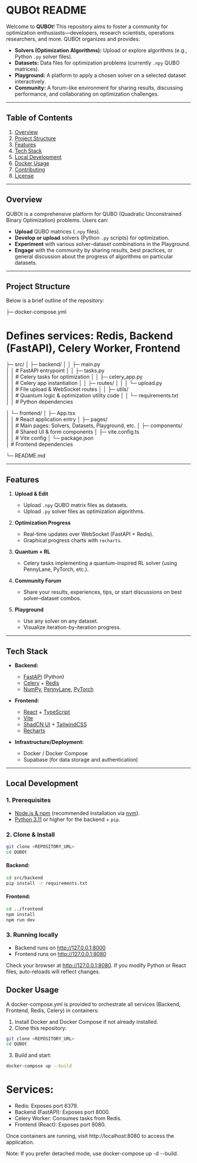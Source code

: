 QUBOt README
============

Welcome to **QUBOt**! This repository aims to foster a community for optimization enthusiasts—developers, research scientists, operations researchers, and more. QUBOt organizes and provides:

- **Solvers (Optimization Algorithms):** Upload or explore algorithms (e.g., Python `.py` solver files).
- **Datasets:** Data files for optimization problems (currently `.npy` QUBO matrices).
- **Playground:** A platform to apply a chosen solver on a selected dataset interactively.
- **Community:** A forum-like environment for sharing results, discussing performance, and collaborating on optimization challenges.

--------------------------------------------------------------------------------

Table of Contents
-----------------
1. [Overview](#overview)
2. [Project Structure](#project-structure)
3. [Features](#features)
4. [Tech Stack](#tech-stack)
5. [Local Development](#local-development)
6. [Docker Usage](#docker-usage)
7. [Contributing](#contributing)
8. [License](#license)

--------------------------------------------------------------------------------

## Overview

QUBOt is a comprehensive platform for QUBO (Quadratic Unconstrained Binary Optimization) problems. Users can:
- **Upload** QUBO matrices (`.npy` files).
- **Develop or upload** solvers (Python `.py` scripts) for optimization.
- **Experiment** with various solver–dataset combinations in the Playground.
- **Engage** with the community by sharing results, best practices, or general discussion about the progress of algorithms on particular datasets.

--------------------------------------------------------------------------------

## Project Structure

Below is a brief outline of the repository:

├─ docker-compose.yml  
   # Defines services: Redis, Backend (FastAPI), Celery Worker, Frontend

├─ src/
│  ├─ backend/
│  │  ├─ main.py  
│  │     # FastAPI entrypoint
│  │  ├─ tasks.py  
│  │     # Celery tasks for optimization
│  │  ├─ celery_app.py  
│  │     # Celery app instantiation
│  │  ├─ routes/
│  │  │  └─ upload.py  
│  │        # File upload & WebSocket routes
│  │  ├─ utils/  
│  │     # Quantum logic & optimization utility code
│  │  └─ requirements.txt  
│  │     # Python dependencies

│  └─ frontend/
│     ├─ App.tsx  
│     │  # React application entry
│     ├─ pages/  
│     │  # Main pages: Solvers, Datasets, Playground, etc.
│     ├─ components/  
│     │  # Shared UI & form components
│     ├─ vite.config.ts  
│     │  # Vite config
│     └─ package.json  
│        # Frontend dependencies

└─ README.md  



--------------------------------------------------------------------------------

## Features

1. **Upload & Edit**  
   - Upload `.npy` QUBO matrix files as datasets.
   - Upload `.py` solver files as optimization algorithms.

2. **Optimization Progress**  
   - Real-time updates over WebSocket (FastAPI + Redis).
   - Graphical progress charts with `recharts`.

3. **Quantum + RL**  
   - Celery tasks implementing a quantum-inspired RL solver (using PennyLane, PyTorch, etc.).

4. **Community Forum**  
   - Share your results, experiences, tips, or start discussions on best solver–dataset combos.

5. **Playground**  
   - Use any solver on any dataset.
   - Visualize iteration-by-iteration progress.

--------------------------------------------------------------------------------

## Tech Stack

- **Backend:**
  - [FastAPI](https://fastapi.tiangolo.com/) (Python)
  - [Celery](https://docs.celeryproject.org/en/stable/) + [Redis](https://redis.io/)
  - [NumPy](https://numpy.org/), [PennyLane](https://pennylane.ai/), [PyTorch](https://pytorch.org/)

- **Frontend:**
  - [React](https://reactjs.org/) + [TypeScript](https://www.typescriptlang.org/)
  - [Vite](https://vitejs.dev/)
  - [ShadCN UI](https://ui.shadcn.com/) + [TailwindCSS](https://tailwindcss.com/)
  - [Recharts](https://recharts.org/)

- **Infrastructure/Deployment:**
  - Docker / Docker Compose
  - Supabase (for data storage and authentication)

--------------------------------------------------------------------------------

## Local Development

### 1. Prerequisites
- [Node.js & npm](https://nodejs.org/en/) (recommended installation via [nvm](https://github.com/nvm-sh/nvm)).
- [Python 3.11](https://www.python.org/downloads/) or higher for the backend + `pip`.

### 2. Clone & Install
```bash
git clone <REPOSITORY_URL>
cd QUBOt
```
#### Backend:
```bash
cd src/backend
pip install -r requirements.txt
```
#### Frontend:
```bash
cd ../frontend
npm install
npm run dev
```
### 3. Running locally
- Backend runs on http://127.0.0.1:8000
- Frontend runs on http://127.0.0.1:8080

Check your browser at http://127.0.0.1:8080. If you modify Python or React files, auto-reloads will reflect changes.

## Docker Usage
A docker-compose.yml is provided to orchestrate all services (Backend, Frontend, Redis, Celery) in containers:

1. Install Docker and Docker Compose if not already installed.
2. Clone this repository:
```bash
git clone <REPOSITORY_URL>
cd QUBOt
```
3. Build and start:
```bash
docker-compose up --build
```

# Services:

- Redis: Exposes port 6379.
- Backend (FastAPI): Exposes port 8000.
- Celery Worker: Consumes tasks from Redis.
- Frontend (React): Exposes port 8080.
  
Once containers are running, visit http://localhost:8080 to access the application.

Note: If you prefer detached mode, use docker-compose up -d --build.




